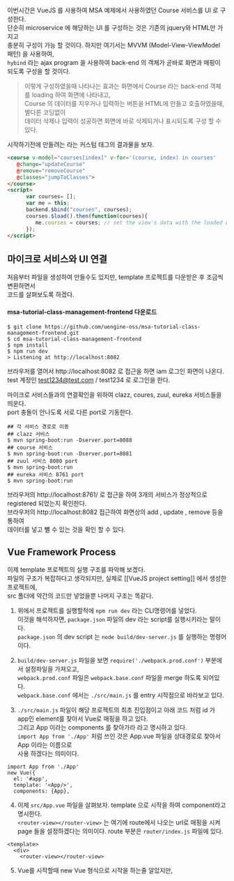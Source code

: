 이번시간은 VueJS 를 사용하여 MSA 예제에서 사용하였던 Course 서비스를 UI 로 구성한다.  
단순히 microservice 에 해당하는 UI 를 구성하는 것은 기존의 jquery와 HTML만 가지고  
충분히 구성이 가능 할 것이다. 하지만 여기서는 MVVM (Model-View-ViewModel 패턴) 을 사용하여,  
`hybind` 라는 ajax program 을 사용하여 back-end 의 객체가 곧바로 화면과 매핑이 되도록 구성을 할 것이다.  

> 이렇게 구성하였을때 나타나는 효과는 화면에서 Course 라는 back-end 객체를 loading 하여 화면에 나타내고,  
> Course 의 데이터를 지우거나 입력하는 버튼을 HTML에 만들고 호출하였을때, 별다른 코딩없이  
> 데이터 삭제나 입력이 성공하면 화면에 바로 삭제되거나 표시되도록 구성 할 수있다.  

시작하기전에 만들려는 <course> 라는 커스텀 태그의 결과물을 보자.  
```html
<course v-model="courses[index]" v-for='(course, index) in courses' 
   @change="updateCourse" 
   @remove="removeCourse" 
   @classes="jumpToClasses">
</course>
<script>
      var courses= [];
      var me = this;
      backend.$bind("courses", courses);
      courses.$load().then(function(courses){
         me.courses = courses; // set the view's data with the loaded data obtained from backend.
      });
</script>
```

마이크로 서비스와 UI 연결
------
처음부터 파일을 생성하여 만들수도 있지만, template 프로젝트를 다운받은 후 조금씩 변환하면서  
코드를 살펴보도록 하겠다.  

#### msa-tutorial-class-management-frontend 다운로드
```
$ git clone https://github.com/uengine-oss/msa-tutorial-class-management-frontend.git
$ cd msa-tutorial-class-management-frontend
$ npm install
$ npm run dev
> Listening at http://localhost:8082
```

브라우저를 열어서 http://localhost:8082 로 접근을 하면 iam 로그인 화면이 나온다.  
test 계정인 test1234@test.com / test1234 로 로그인을 한다.  

마이크로 서비스들과의 연결확인을 위하여 clazz, coures, zuul, eureka 서비스들을 띄운다.  
port 충돌이 안나도록 서로 다른 port로 기동한다.  
```
## 각 서비스 경로로 이동 
## clazz 서비스
$ mvn spring-boot:run -Dserver.port=8088 
## course 서비스
$ mvn spring-boot:run -Dserver.port=8081 
## zuul 서비스 8080 port
$ mvn spring-boot:run 
## eureka 서비스 8761 port
$ mvn spring-boot:run 
```

브라우저의 http://localhost:8761/ 로 접근을 하여 3개의 서비스가 정상적으로 registered 되었는지 확인한다.  
브라우저의 http://localhost:8082 접근하여 화면상의 add , update , remove 등을 통하여  
데이터를 넣고 뺼 수 있는 것을 확인 할 수 있다.  

Vue Framework Process
------
이제 template 프로젝트의 실행 구조를 파악해 보겠다.  
파일의 구조가 복잡하다고 생각되지만, 실제로 [[VueJS project setting]] 에서 생성한 프로젝트에,  
src 폴더에 약간의 코드만 넣었을뿐 나머지 구조는 똑같다.  

1. 위에서 프로젝트를 실행할적에 `npm run dev` 라는 CLI명령어를 넣었다.  
이것을 해석하자면, `package.json` 파일의 dev 라는 script를 실행시키라는 말이다.  
`package.json` 의 dev script 는 `node build/dev-server.js` 를 실행하는 명령어 이다.     

2. `build/dev-server.js` 파일을 보면 `require('./webpack.prod.conf')` 부분에서 설정파일을 가져오고,  
`webpack.prod.conf` 파일은 `webpack.base.conf` 파일을 merge 하도록 되어있다.  
`webpack.base.conf` 에서는 `./src/main.js` 를 entry 시작점으로 바라보고 있다.  

3. `./src/main.js` 파일이 해당 프로젝트의 최초 진입점이고 아래 코드 처럼
id 가 app인 element를 찾아서 Vue로 매핑을 하고 있다.  
그리고 App 이라는 components 를 찾아가라 라고 명시하고 있다.  
`import App from './App'` 처럼 쓰인 것은 App.vue 파일을 상대경로로 찾아서 App 이라는 이름으로  
사용 하겠다는 의미이다.  
```
import App from './App'
new Vue({
  el: '#app',
  template: '<App/>',
  components: {App},
```

4. 이제 `src/App.vue` 파일을 살펴보자.  template 으로 시작을 하여 component라고 명시한다.  
`<router-view></router-view>` 는 여기에 route에서 나오는 url로 매핑을 시켜  
page 들을 설정하겠다는 의미이다. route 부분은 `router/index.js` 파일에 있다.  
```
<template>
  <div>
    <router-view></router-view>
```

5. Vue를 시작할때 new Vue 형식으로 시작을 하는줄 알았지만, <script> 코드 안쪽에    
`export default` 라고 설정 부분이 있다.  
이는 default module을 생성하여 node 에 export 를 하는 것이다.  
이렇게 하였을때 해당 파일명으로 `import App from './App'` 이 사용이 가능하여 진다.  
만약 default 가 아니고 named 로 설정을 하게 된다면, 아래와 같이 사용가능하다.  
```
//------ lib.js ------
export function diag(x, y)'
//------ main.js ------
import { diag } from 'lib';
console.log(diag(4, 3));
// or
import * as lib from 'lib';
console.log(lib.diag(4, 3));
```

parent and child component 통신방법
------
이제 이번시간의 주제인 course 마이크로 서비스와 UI를 연결해 보자.  
#### src/router/index.js
```javascript
export default new Router({
  //mode: 'history',
  routes: [
    {
         children: [
             {
          path: 'courses',
          name: 'courses',
          component: CourseManagement,
          beforeEnter: RouterGuard.requireUser,
          meta: {
            breadcrumb: 'Courses'
          }
        },
````
#### src/components/CourseManagement.vue
```html
<course v-model="courses[index]" v-for='(course, index) in courses' @change="updateCourse" @remove="removeCourse" @classes="jumpToClasses"></course>

<script>
  export default {
    props: {},
    data() {},
    created() {
      var me = this;
      $.ajax(
        {
          url: 'http://localhost:8080/courses',
          success: function(result){
            me.courses = result._embedded.courses;
          }
        }
      )
    },
    watch: {},
    methods: {
        updateCourse(course){
            // do something
        }
    }
  }
</script>
``` 

1. 우선 index.js 에서 route를 설정하고 있다.  
/courses 라는 path 로 화면이 호출되었을시 CourseManagement.vue 컴포넌트를 호출하고,  
화면에 들어가기 전에 RouterGuard 에서 user 체크를 하라는 의미이다.  
meta 정보에 breadcrumb 이라는 네비게이션 컴포넌트에 Courses 라는 명칭을 넣어주었다.  

2. CourseManagement.vue 에서는 `<course>` 커스텀 컴포넌트 태그를 사용하였다.  
커스텀 컴포넌트를 만드는 방법은 아래와 같이 두가지 방법이 있지만,  
여기 예제에서는 export default 를 사용하여 Course.vue 파일을 바로 컴포넌트로 등록하였다.  
```javascript
// 1번 방법
// Vue 인스턴스 생성
new Vue({
  el: '#some-element',
  // 옵션
})
// 컴포넌트 등록
Vue.component('my-component', {
  // 옵션
})

// 2번방법
// my-component.vue 파일
<template>
   <!-- html code -->
</template>
<script>
  export default {
      // 옵션
  }
</script>
```

3. props , data() , created() , watch 등 항목은 매우 중요한 컴포넌트의 옵션들이다.  
자세한 설명은 [vue kr guide](https://kr.vuejs.org/v2/guide/components.html) 를 꼭 보길 바란다.  
예제코드에서는 jquery 로 $.ajax( 와 `url: 'http://localhost:8080/courses'` 를 사용하였는데,  
이는 매우 안좋은 코드이다.  
특히나 코드상에서 url 에 직적접으로 ip 와 port 를 매핑시키면 안된다.  
properties 파일로 url을 관리하는 방법도 좋은 방법이지만, hybind 를 사용하면 객체를 바로 매핑시킬 수 있다.  

4. `<course>` 를 호출할때 @change="updateCourse" @remove="removeCourse" 등으로 현재 메서드와 
child 에서 사용할 메서드를 v-on 시켜 놓았다.  
이 말의 의미는 child 인 Course.vue 에서 change , remove 이벤트를 발행 ($emit) 하게되면,  
parent 인 CourseManagement.vue 의 updateCourse, removeCourse 메서드가 실행된다.  
